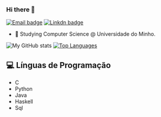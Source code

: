 ### Hi there 👋

[![Email badge](https://img.shields.io/badge/-Email-c71610?style=for-the-badge&logo=Gmail&logoColor=white)](mailto:pestanapt@gmail.com)
[![Linkdn badge](https://www.flaticon.com/br/icone-gratis/linkedin_174857)](https://www.linkedin.com/in/jo%C3%A3o-nogueira-b33b661ba/)


- 🔭 Studying Computer Science @ Universidade do Minho.

![My GitHub stats](https://github-readme-stats.vercel.app/api?username=pestana1213&count_private=true&show_icons=true&theme=nord&hide=contribs&hide_border=true)
[![Top Languages](https://github-readme-stats.vercel.app/api/top-langs/?username=risingfisan&layout=compact&theme=nord&hide_border=true)](https://github.com/anuraghazra/github-readme-stats)

## 💻 Línguas de Programação
* C
* Python
* Java
* Haskell
* Sql
